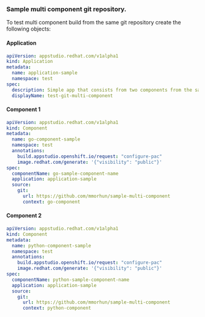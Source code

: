 ### Sample multi component git repository.

To test multi component build from the same git repository create the following objects:

#### Application

```yaml
apiVersion: appstudio.redhat.com/v1alpha1
kind: Application
metadata:
  name: application-sample
  namespace: test
spec:
  description: Simple app that consists from two components from the same git repository 
  displayName: test-git-multi-component
```

#### Component 1

```yaml
apiVersion: appstudio.redhat.com/v1alpha1
kind: Component
metadata:
  name: go-component-sample
  namespace: test
  annotations:
    build.appstudio.openshift.io/request: "configure-pac"
    image.redhat.com/generate: '{"visibility": "public"}'
spec:
  componentName: go-sample-component-name
  application: application-sample
  source:
    git:      
      url: https://github.com/mmorhun/sample-multi-component
      context: go-component
```

#### Component 2

```yaml
apiVersion: appstudio.redhat.com/v1alpha1
kind: Component
metadata:
  name: python-component-sample
  namespace: test
  annotations:
    build.appstudio.openshift.io/request: "configure-pac"
    image.redhat.com/generate: '{"visibility": "public"}'
spec:
  componentName: python-sample-component-name
  application: application-sample
  source:
    git:      
      url: https://github.com/mmorhun/sample-multi-component
      context: python-component
```

